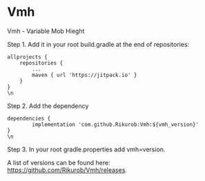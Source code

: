 # Vmh
Vmh - Variable Mob Hieght


Step 1. Add it in your root build.gradle at the end of repositories:

	allprojects {
		repositories {
			...
			maven { url 'https://jitpack.io' }
		}
	}
	\n
	
Step 2. Add the dependency

	dependencies {
	        implementation 'com.github.Rikurob:Vmh:${vmh_version}'
	}
	\n
	
	
Step 3. In your root gradle.properties add vmh=version.

A list of versions can be found here: https://github.com/Rikurob/Vmh/releases.
